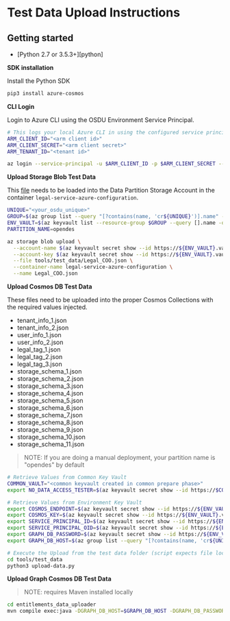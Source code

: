 # Test Data Upload Instructions

## Getting started

* [Python 2.7 or 3.5.3+][python]

__SDK installation__

Install the Python SDK

```bash
pip3 install azure-cosmos
```

__CLI Login__

Login to Azure CLI using the OSDU Environment Service Principal.

```bash
# This logs your local Azure CLI in using the configured service principal.
ARM_CLIENT_ID="<arm client id>"
ARM_CLIENT_SECRET="<arm client secret>"
ARM_TENANT_ID="<tenant id>"

az login --service-principal -u $ARM_CLIENT_ID -p $ARM_CLIENT_SECRET --tenant $ARM_TENANT_ID
```

__Upload Storage Blob Test Data__

This [file](../tools/test_data/Legal_COO.json) needs to be loaded into the Data Partition Storage Account in the container  `legal-service-azure-configuration`.

```bash
UNIQUE="<your_osdu_unique>" 
GROUP=$(az group list --query "[?contains(name, 'cr${UNIQUE}')].name" -otsv)
ENV_VAULT=$(az keyvault list --resource-group $GROUP --query [].name -otsv)
PARTITION_NAME=opendes

az storage blob upload \
  --account-name $(az keyvault secret show --id https://${ENV_VAULT}.vault.azure.net/secrets/${PARTITION_NAME}-storage --query value -otsv) \
  --account-key $(az keyvault secret show --id https://${ENV_VAULT}.vault.azure.net/secrets/${PARTITION_NAME}-storage-key --query value -otsv) \
  --file tools/test_data/Legal_COO.json \
  --container-name legal-service-azure-configuration \
  --name Legal_COO.json
```

__Upload Cosmos DB Test Data__

These files need to be uploaded into the proper Cosmos Collections with the required values injected.

- tenant_info_1.json
- tenant_info_2.json
- user_info_1.json
- user_info_2.json
- legal_tag_1.json
- legal_tag_2.json
- legal_tag_3.json
- storage_schema_1.json
- storage_schema_2.json
- storage_schema_3.json
- storage_schema_4.json
- storage_schema_5.json
- storage_schema_6.json
- storage_schema_7.json
- storage_schema_8.json
- storage_schema_9.json
- storage_schema_10.json
- storage_schema_11.json

> NOTE: If you are doing a manual deployment, your partition name is "opendes" by default

```bash
# Retrieve Values from Common Key Vault
COMMON_VAULT="<common keyvault created in common prepare phase>"
export NO_DATA_ACCESS_TESTER=$(az keyvault secret show --id https://$COMMON_VAULT.vault.azure.net/secrets/osdu-mvp-${UNIQUE}-noaccess-clientid --query value -otsv)

# Retrieve Values from Environment Key Vault
export COSMOS_ENDPOINT=$(az keyvault secret show --id https://${ENV_VAULT}.vault.azure.net/secrets/${PARTITION_NAME}-cosmos-endpoint --query value -otsv)
export COSMOS_KEY=$(az keyvault secret show --id https://${ENV_VAULT}.vault.azure.net/secrets/${PARTITION_NAME}-cosmos-primary-key --query value -otsv)
export SERVICE_PRINCIPAL_ID=$(az keyvault secret show --id https://${ENV_VAULT}.vault.azure.net/secrets/app-dev-sp-username --query value -otsv)
export SERVICE_PRINCIPAL_OID=$(az keyvault secret show --id https://${ENV_VAULT}.vault.azure.net/secrets/app-dev-sp-id --query value -otsv)
export GRAPH_DB_PASSWORD=$(az keyvault secret show --id https://${ENV_VAULT}.vault.azure.net/secrets/graph-db-primary-key --query value -otsv)
export GRAPH_DB_HOST=$(az group list --query "[?contains(name, 'cr${UNIQUE}')].name" -otsv | awk '{ print substr( $0, 1, length($0)-3 ) }')-graph.gremlin.cosmos.azure.com

# Execute the Upload from the test data folder (script expects file locally)
cd tools/test_data
python3 upload-data.py
```
__Upload Graph Cosmos DB Test Data__

> NOTE: requires Maven installed locally
```bash
cd entitlements_data_uploader
mvn compile exec:java -DGRAPH_DB_HOST=$GRAPH_DB_HOST -DGRAPH_DB_PASSWORD=$GRAPH_DB_PASSWORD -DSERVICE_PRINCIPAL_ID=$SERVICE_PRINCIPAL_ID -DNO_DATA_ACCESS_TESTER=$NO_DATA_ACCESS_TESTER -DDOMAIN=contoso.com
```
